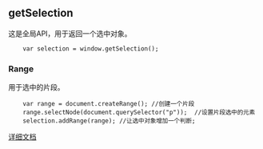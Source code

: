 ## getSelection 
这是全局API，用于返回一个选中对象。

```
    var selection = window.getSelection();    
```

### Range
用于选中的片段。

```
    var range = document.createRange(); //创建一个片段
    range.selectNode(document.querySelector("p"));  //设置片段选中的元素
    selection.addRange(range); //让选中对象增加一个判断;
```


[详细文档](http://help.dottoro.com/ljxaltpn.php)